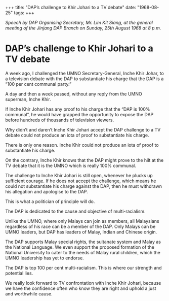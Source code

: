 +++ 
title: "DAP’s challenge to Khir Johari to a TV debate"
date: "1968-08-25"
tags:
+++

_Speech by DAP Organising Secretary, Mr. Lim Kit Siang, at the general meeting of the Jinjang DAP Branch on Sunday, 25th August 1968 at 8 p.m._

# DAP’s challenge to Khir Johari to a TV debate

A week ago, I challenged the UMNO Secretary-General, Inche Khir Johar, to a television debate with the DAP to substantiate his charge that the DAP is a “100 per cent communal party.”

A day and then a week passed, without any reply from the UMNO superman, Inche Khir.</u>

If Inche Khir Johari has any proof to his charge that the “DAP is 100% communal”, he would have grapped the opportunity to expose the DAP before hundreds of thousands of television viewers.

Why didn’t and daren’t Inche Khir Johari accept the DAP challenge to a TV debate could not produce an iota of proof to substantiate his charge.

There is only one reason. Inche Khir could not produce an iota of proof to substantiate his charge.

On the contrary, Inche Khir knows that the DAP might prove to the hilt at the TV debate that it is the UMNO which is really 100% communal.

The challenge to Inche Khir Johari is still open, whenever he plucks up sufficient courage. If he does not accept the challenge, which means he could not substantiate his charge against the DAP, then he must withdrawn his allegation and apologise to the DAP.

This is what a politician of principle will do. 

The DAP is dedicated to the cause and objective of multi-racialism.

Unlike the UMNO, where only Malays can join as members, all Malaysians regardless of his race can be a member of the DAP. Only Malays can be UMNO leaders, but DAP has leaders of Malay, Indian and Chinese origin.

The DAP supports Malay special rights, the sultanate system and Malay as the National Language. We even support the proposed formation of the National University to cater to the needs of Malay rural children, which the UMNO leadership has yet to endorse.

The DAP is top 100 per cent multi-racialism. This is where our strength and potential lies.

We really look forward to TV confrontation with Inche Khir Johari, because we have the confidence often who know they are right and uphold a just and worthwhile cause.
 
